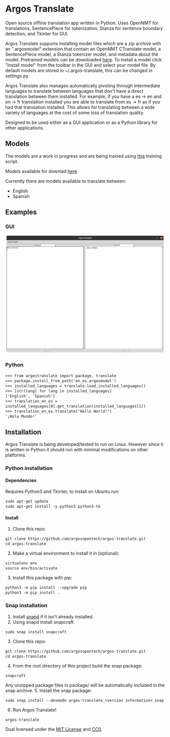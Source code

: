# Argos Translate

Open source offline translation app written in Python. Uses OpenNMT for translations, SentencePiece for tokenization, Stanza for sentence boundary detection, and Tkinter for GUI.

Argos Translate supports installing model files which are a zip archive with an ".argosmodel" extension that contain an OpenNMT CTranslate model, a SentencePiece model, a Stanza tokenizer model, and metadata about the model. Pretrained models can be downloaded [here](https://drive.google.com/drive/folders/11wxM3Ze7NCgOk_tdtRjwet10DmtvFu3i). To install a model click "Install model" from the toolbar in the GUI and select your model file. By default models are stored in ~/.argos-translate, this can be changed in settings.py.

Argos Translate also manages automatically pivoting through intermediate languages to translate between languages that don't have a direct translation between them installed. For example, if you have a es -> en and en -> fr translation installed you are able to translate from es -> fr as if you had that translation installed. This allows for translating between a wide variety of languages at the cost of some loss of translation quality.

Designed to be used either as a GUI application or as a Python library for other applications.

## Models
The models are a work in progress and are being trained using [this](https://github.com/argosopentech/onmt-models) training script. 

Models available for downlad [here](https://drive.google.com/drive/folders/11wxM3Ze7NCgOk_tdtRjwet10DmtvFu3i).

Currently there are models available to translate between:
- English
- Spanish

## Examples
### GUI
![Screenshot](/img/Screenshot.png)

### Python
```
>>> from argostranslate import package, translate
>>> package.install_from_path('en_es.argosmodel')
>>> installed_languages = translate.load_installed_languages()
>>> [str(lang) for lang in installed_languages]
['English', 'Spanish']
>>> translation_en_es = installed_languages[0].get_translation(installed_languages[1])
>>> translation_en_es.translate("Hello World!")
'¡Hola Mundo!'
```

## Installation
Argos Translate is being developed/tested to run on Linux. However since it is written in Python it should run with minimal modifications on other platforms.

### Python installation
#### Dependencies
Requires Python3 and Tkinter, to install on Ubuntu run:
```
sudo apt-get update
sudo apt-get install -y python3 python3-tk
```
#### Install
1. Clone this repo:
```
git clone https://github.com/argosopentech/argos-translate.git
cd argos-translate
```
2. Make a virtual environment to install it in (optional):
```
virtualenv env
source env/bin/activate
```
3. Install this package with pip:
```
python3 -m pip install --upgrade pip
python3 -m pip install .
```

### Snap installation
1. Install [snapd](https://snapcraft.io/docs/installing-snapd) if it isn't already installed.
2. Using snapd install snapcraft:
```
sudo snap install snapcraft
```
3. Clone this repo:
```
git clone https://github.com/argosopentech/argos-translate.git
cd argos-translate
```
4. From the root directory of this project build the snap package:
```
snapcraft
```
Any unzipped package files in package/ will be automatically included in the snap archive.
5. Install the snap package:
```
sudo snap install --devmode argos-translate_<version information>.snap
```
6. Run Argos Translate!
```
argos-translate
```

Dual licensed under the [MIT License](https://github.com/argosopentech/argos-translate/blob/master/LICENSE) and [CC0](https://creativecommons.org/share-your-work/public-domain/cc0/).
